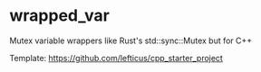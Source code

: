 # wrapped_var
Mutex variable wrappers like Rust's std::sync::Mutex but for C++

Template: https://github.com/lefticus/cpp_starter_project
